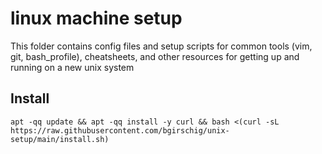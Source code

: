 # linux machine setup

This folder contains config files and setup scripts for common tools (vim, git, bash_profile),
cheatsheets, and other resources for getting up and running on a new unix system

## Install
```
apt -qq update && apt -qq install -y curl && bash <(curl -sL https://raw.githubusercontent.com/bgirschig/unix-setup/main/install.sh)
```